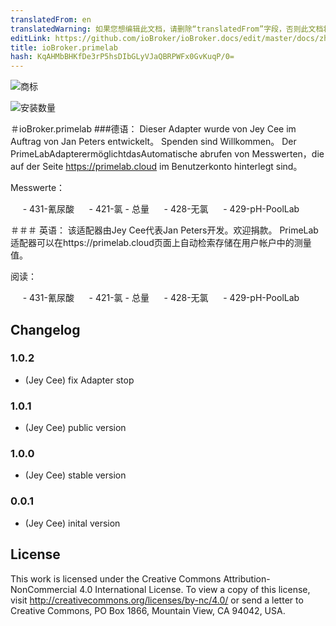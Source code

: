 ```yaml
---
translatedFrom: en
translatedWarning: 如果您想编辑此文档，请删除“translatedFrom”字段，否则此文档将再次自动翻译
editLink: https://github.com/ioBroker/ioBroker.docs/edit/master/docs/zh-cn/adapterref/iobroker.primelab/README.md
title: ioBroker.primelab
hash: KqAHMbBHKfDe3rP5hsDIbGLyVJaQBRPWFx0GvKuqP/0=
---
```

![商标](https://primelab.org/de/assets/website/img/logo-primelab.jpg)

![安装数量](http://iobroker.live/badges/primelab-stable.svg)

＃ioBroker.primelab
###德语：
Dieser Adapter wurde von Jey Cee im Auftrag von Jan Peters entwickelt。 Spenden sind Willkommen。
Der PrimeLabAdapterermöglichtdasAutomatische abrufen von Messwerten，die auf der Seite https://primelab.cloud im Benutzerkonto hinterlegt sind。

Messwerte：

     -  431-氰尿酸
     -  421-氯 - 总量
     -  428-无氯
     -  429-pH-PoolLab

＃＃＃ 英语：
该适配器由Jey Cee代表Jan Peters开发。欢迎捐款。
PrimeLab适配器可以在https://primelab.cloud页面上自动检索存储在用户帐户中的测量值。

阅读：

     -  431-氰尿酸
     -  421-氯 - 总量
     -  428-无氯
     -  429-pH-PoolLab

## Changelog

### 1.0.2
* (Jey Cee) fix Adapter stop

### 1.0.1
* (Jey Cee) public version

### 1.0.0
* (Jey Cee) stable version

### 0.0.1
* (Jey Cee) inital version

## License
This work is licensed under the Creative Commons Attribution-NonCommercial 4.0 International License.
To view a copy of this license, visit
http://creativecommons.org/licenses/by-nc/4.0/
or send a letter to Creative Commons, PO Box 1866, Mountain View, CA 94042, USA.